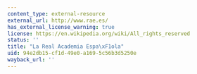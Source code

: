 ```yaml
---
content_type: external-resource
external_url: http://www.rae.es/
has_external_license_warning: true
license: https://en.wikipedia.org/wiki/All_rights_reserved
status: ''
title: "La Real Academia Espa\xF1ola"
uid: 94e2db15-cf1d-49e0-a169-5c56b3d5250e
wayback_url: ''
---
```

